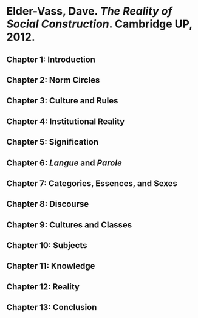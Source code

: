 Elder-Vass, Dave. *The Reality of Social Construction*. Cambridge UP, 2012.
===

Chapter 1: Introduction
---

Chapter 2: Norm Circles
---

Chapter 3: Culture and Rules
---

Chapter 4: Institutional Reality
---

Chapter 5: Signification
---

Chapter 6: *Langue* and *Parole*
---

Chapter 7: Categories, Essences, and Sexes
---

Chapter 8: Discourse
---

Chapter 9: Cultures and Classes
---

Chapter 10: Subjects
---

Chapter 11: Knowledge
---

Chapter 12: Reality
---

Chapter 13: Conclusion
---